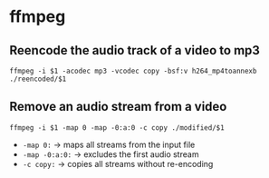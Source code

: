 # ffmpeg

## Reencode the audio track of a video to mp3
```
ffmpeg -i $1 -acodec mp3 -vcodec copy -bsf:v h264_mp4toannexb ./reencoded/$1
```

## Remove an audio stream from a video

```
ffmpeg -i $1 -map 0 -map -0:a:0 -c copy ./modified/$1
```

 - `-map 0:`      -> maps all streams from the input file
 - `-map -0:a:0:` -> excludes the first audio stream
 - `-c copy:`     -> copies all streams without re-encoding

